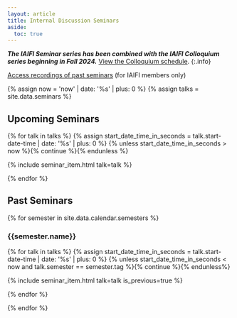 ```yaml
---
layout: article
title: Internal Discussion Seminars
aside:
  toc: true
---
```


***The IAIFI Seminar series has been combined with the IAIFI Colloquium series beginning in Fall 2024.*** [View the Colloquium schedule](http://iaifi.org/events).
{:.info}

[Access recordings of past seminars](https://docs.google.com/document/d/1ZGLuC_-eqMwyeeJNbwR5YhEg_S18E8akbDE9m39oYsY/edit?usp=sharing)  (for IAIFI members only)

{% assign now = 'now' | date: '%s' | plus: 0 %}
{% assign talks = site.data.seminars %}



## Upcoming Seminars 

{% for talk in talks %}
  {% assign start_date_time_in_seconds = talk.start-date-time | date: '%s' | plus: 0 %}
  {% unless start_date_time_in_seconds > now %}{% continue %}{% endunless %}

  {% include seminar_item.html talk=talk %}

{% endfor %}

## Past Seminars 

{% for semester in site.data.calendar.semesters %}

### {{semester.name}}

{% for talk in talks %}
  {% assign start_date_time_in_seconds = talk.start-date-time | date: '%s' | plus: 0 %}
  {% unless start_date_time_in_seconds < now and talk.semester == semester.tag %}{% continue %}{% endunless%}

  {% include seminar_item.html talk=talk is_previous=true %}

{% endfor %}

{% endfor %}
